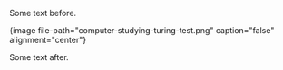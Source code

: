 Some text before.

{image file-path="computer-studying-turing-test.png" caption="false" alignment="center"}

Some text after.

